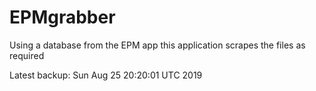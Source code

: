 # EPMgrabber
Using a database from the EPM app this application scrapes the files as required


Latest backup: Sun Aug 25 20:20:01 UTC 2019
